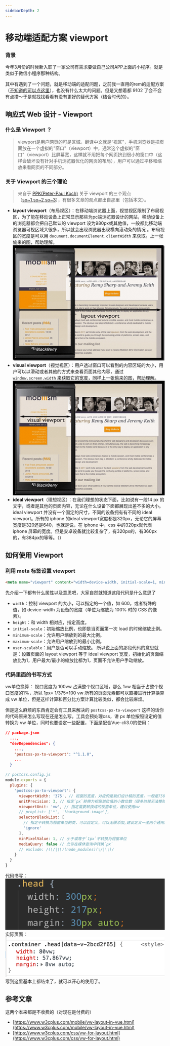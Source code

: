 ```yaml
---
sidebarDepth: 2
---
```

# 移动端适配方案 viewport
### 背景
今年3月份的时候新入职了一家公司有需求要做自己公司APP上面的小程序。就是类似于微信小程序那种结构。

其中有遇到了一个问题，就是移动端的适配问题，之前我一直用的rem的适配方案（[不知道的可以点这里](https://www.jianshu.com/p/c5fc2c5c2b53)），也没有什么太大的问题。但是又想着都 9102 了会不会有点捞～于是就找找看看有没有更好的替代方案（结合时代的）。
## 响应式 Web 设计 - Viewport 
### 什么是 Viewport ？
>viewport是用户网页的可是区域。翻译中文就是“视区”，手机浏览器是把页面放在一个虚拟的"窗口"（viewport）中，通常这个虚拟的"窗口"（viewport）比屏幕宽，这样就不用把每个网页挤到很小的窗口中（这样会破坏没有针对手机浏览器优化的网页的布局），用户可以通过平移和缩放来看网页的不同部分。
### 关于 Viewport 的三个理论
>来自于 [PPK(Peter-Paul Koch)](https://twitter.com/ppk) 关于 viewport 的三个观点（[so~1](https://www.quirksmode.org/mobile/viewports.html),[so~2](https://www.quirksmode.org/mobile/viewports2.html),[so~3](https://www.quirksmode.org/mobile/metaviewport/)），有很多文章的观点都出自那里（包括本文）。
- **layout viewport**（布局视区）：在移动端浏览器上面，视觉视区限制了布局视区，为了能在移动设备上正常显示那些为pc端浏览器设计的网站，移动设备上的浏览器都会把自己默认的 viewport 设为980px或其他值，一般都比移动端浏览器可视区域大很多，所以就会出现浏览器出现横向滚动条的情况 。布局视区的宽度是可以用 `document.documentElement.clientWidth` 来获取。上一张偷来的图，帮助理解。![img](https://raw.githubusercontent.com/lqk9511/gallery/master/blog/552720562-569ef61a18464_articlex.png)
- **visual viewport**（视觉视区）：用户透过窗口可以看到的内容区域的大小，用户可以以滑动或者其他的方式来查看页面其他内容，通过 `window.screen.width` 来获取它的宽度，同样上一张偷来的图，帮助理解。![img](https://raw.githubusercontent.com/lqk9511/gallery/master/blog/3629381303-5aed280720e97_articlex.png)
- **ideal viewport**（理想视区）：在我们理想的状态下面，比如说有一段14 px 的文字，或者是其他的页面内容，无论在什么设备下面都展现出差不多的大小。ideal viewport 并没有一个固定的尺寸，不同的设备拥有有不同的 ideal viewport。所有的 iphone 的ideal viewport宽度都是320px，无论它的屏幕宽度是320还是640，也就是说，在 iphone 中，css 中的320px就代表 iphone 屏幕的宽度。但是安卓设备就比较复杂了，有320px的，有360px的，有384px的等等。（）
## 如何使用 Viewport
### 利用 meta 标签设置 viewport
```html
<meta name="viewport" content="width=device-width, initial-scale=1, minimum-scale=1, maximum-scale=1, user-scalable=no">
```
先介绍一下都有什么属性以及意思吧，大家自然就知道这段代码是什么意思了
- `width`：控制 viewport 的大小，可以指定的一个值，如 600，或者特殊的值，如 device-width 为设备的宽度（单位为缩放为 100% 时的 CSS 的像素）。
- `height`：和 width 相对应，指定高度。
- `initial-scale`：初始缩放比例，也即是当页面第一次 load 的时候缩放比例。
- `minimum-scale`：允许用户缩放到的最大比例。
- `maximum-scale`：允许用户缩放到的最小比例。
- `user-scalable`：用户是否可以手动缩放。
所以说上面的那段代码的意思就是：设置页面的 layout viewport 等于 ideal viewport 宽度，初始化的页面缩放比为1，用户最大/最小的缩放比都为1，页面不允许用户手动缩放。
### 代码里面的书写方式
vw单位换算： 视口宽度为 100vw 占满整个视口区域，那么 1vw 相当于占整个视口宽度的1%，所以 1px= 1/375*100 vw 所有的页面元素都可以直接进行计算换算成 vw 单位，但是这样计算和百分比方案计算比较类似，都会比较麻烦。

但是这么麻烦的东西肯定会有工具来解决的 `postcss-px-to-viewport` 这样的话你的代码原来怎么写现在还是怎么写。工具会预处理css，讲 px 单位按照设定的值转换为 vw 单位，同时也要设定一些配置，下面是配合Vue-cli3.0的使用：
```json
// package.json
  ...,
  "devDependencies": {
    ...,
    "postcss-px-to-viewport": "^1.1.0",
    ...
  }
```
```js
// postcss.config.js
module.exports = {
  plugins: {
    'postcss-px-to-viewport': {
      viewportWidth: '375', // 视窗的宽度，对应的是我们设计稿的宽度，一般是750
      unitPrecision: 3, // 指定`px`转换为视窗单位值的小数位数（很多时候无法整除）
      viewportUnit: 'vw', // 指定需要转换成的视窗单位，建议使用vw
      // propList: ['*', '!background-image'],
      selectorBlackList: [
        // 指定不转换为视窗单位的类，可以自定义，可以无限添加,建议定义一至两个通用的类名
        'ignore'
      ],
      minPixelValue: 1, // 小于或等于`1px`不转换为视窗单位
      mediaQuery: false // 允许在媒体查询中转换`px`
      // exclude: /(\/|\\)(node_modules)(\/|\\)/
    }
  }
}
```
代码书写：
![img](https://raw.githubusercontent.com/lqk9511/gallery/master/blog/WechatIMG61.jpeg)
实际页面：
![img](https://raw.githubusercontent.com/lqk9511/gallery/master/blog/WechatIMG60.png)
写到这里基本上都结束了，就可以开心的使用了。
## 参考文章
这两个本来都是不收费的（对现在是付费的）
- [https://www.w3cplus.com/mobile/vw-layout-in-vue.html](https://www.w3cplus.com/mobile/vw-layout-in-vue.html)
- [https://www.w3cplus.com/css/vw-for-layout.html](https://www.w3cplus.com/css/vw-for-layout.html)